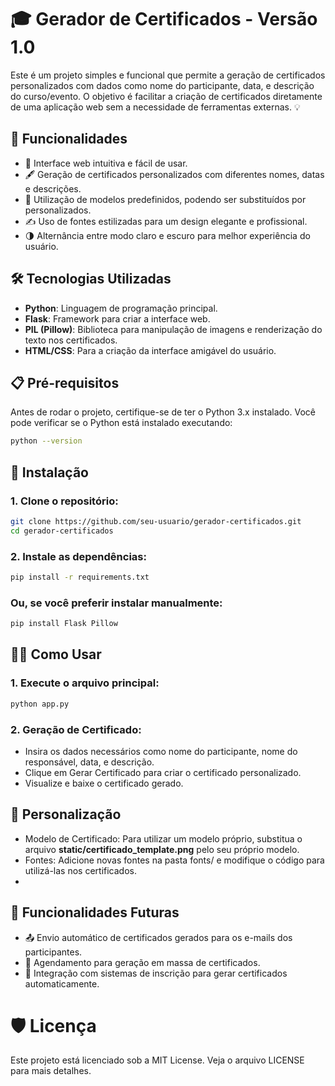 # 🎓 Gerador de Certificados - Versão 1.0

Este é um projeto simples e funcional que permite a geração de certificados personalizados com dados como nome do participante, data, e descrição do curso/evento. O objetivo é facilitar a criação de certificados diretamente de uma aplicação web sem a necessidade de ferramentas externas. 💡

## 🎯 Funcionalidades
- 🎨 Interface web intuitiva e fácil de usar.
- 🖋️ Geração de certificados personalizados com diferentes nomes, datas e descrições.
- 📄 Utilização de modelos predefinidos, podendo ser substituídos por personalizados.
- ✍️ Uso de fontes estilizadas para um design elegante e profissional.
- 🌗 Alternância entre modo claro e escuro para melhor experiência do usuário.

## 🛠️ Tecnologias Utilizadas

- **Python**: Linguagem de programação principal.
- **Flask**: Framework para criar a interface web.
- **PIL (Pillow)**: Biblioteca para manipulação de imagens e renderização do texto nos certificados.
- **HTML/CSS**: Para a criação da interface amigável do usuário.

## 📋 Pré-requisitos

Antes de rodar o projeto, certifique-se de ter o Python 3.x instalado. Você pode verificar se o Python está instalado executando:

```bash
python --version
```

## 🚀 Instalação

### 1. Clone o repositório:

```bash
git clone https://github.com/seu-usuario/gerador-certificados.git
cd gerador-certificados
```

### 2. Instale as dependências:

```bash
pip install -r requirements.txt
```

### Ou, se você preferir instalar manualmente:

```bash
pip install Flask Pillow
```

## 🏃‍♂️ Como Usar

### 1. Execute o arquivo principal:

```bash
python app.py
```

### 2. Geração de Certificado:

- Insira os dados necessários como nome do participante, nome do responsável, data, e descrição.
- Clique em Gerar Certificado para criar o certificado personalizado.
- Visualize e baixe o certificado gerado.

## 🔧 Personalização

- Modelo de Certificado: Para utilizar um modelo próprio, substitua o arquivo **static/certificado_template.png** pelo seu próprio modelo.
- Fontes: Adicione novas fontes na pasta fonts/ e modifique o código para utilizá-las nos certificados.
- 
## 🌟 Funcionalidades Futuras

- 📤 Envio automático de certificados gerados para os e-mails dos participantes.
- 📅 Agendamento para geração em massa de certificados.
- 🔗 Integração com sistemas de inscrição para gerar certificados automaticamente.

# 🛡️ Licença

Este projeto está licenciado sob a MIT License. Veja o arquivo LICENSE para mais detalhes.
